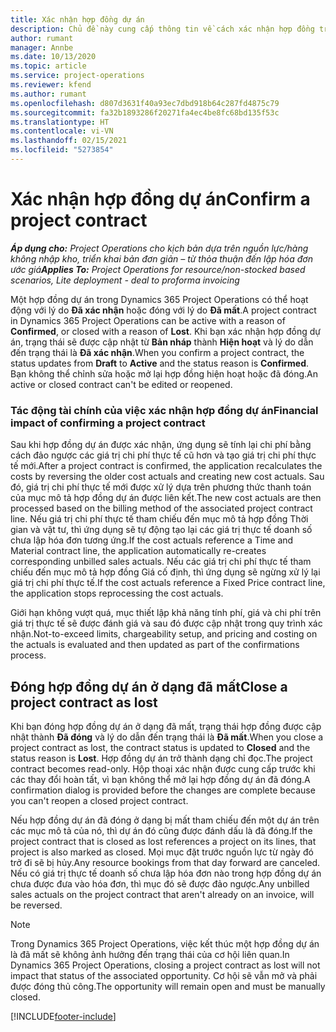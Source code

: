 ```yaml
---
title: Xác nhận hợp đồng dự án
description: Chủ đề này cung cấp thông tin về cách xác nhận hợp đồng trong Project Operations.
author: rumant
manager: Annbe
ms.date: 10/13/2020
ms.topic: article
ms.service: project-operations
ms.reviewer: kfend
ms.author: rumant
ms.openlocfilehash: d807d3631f40a93ec7dbd918b64c287fd4875c79
ms.sourcegitcommit: fa32b1893286f20271fa4ec4be8fc68bd135f53c
ms.translationtype: HT
ms.contentlocale: vi-VN
ms.lasthandoff: 02/15/2021
ms.locfileid: "5273854"
---
```

# <a name="confirm-a-project-contract"></a><span data-ttu-id="44031-103">Xác nhận hợp đồng dự án</span><span class="sxs-lookup"><span data-stu-id="44031-103">Confirm a project contract</span></span>

<span data-ttu-id="44031-104">_**Áp dụng cho:** Project Operations cho kịch bản dựa trên nguồn lực/hàng không nhập kho, triển khai bản đơn giản – từ thỏa thuận đến lập hóa đơn ước giá_</span><span class="sxs-lookup"><span data-stu-id="44031-104">_**Applies To:** Project Operations for resource/non-stocked based scenarios, Lite deployment - deal to proforma invoicing_</span></span>

<span data-ttu-id="44031-105">Một hợp đồng dự án trong Dynamics 365 Project Operations có thể hoạt động với lý do **Đã xác nhận** hoặc đóng với lý do **Đã mất**.</span><span class="sxs-lookup"><span data-stu-id="44031-105">A project contract in Dynamics 365 Project Operations can be active with a reason of **Confirmed**, or closed with a reason of **Lost**.</span></span> <span data-ttu-id="44031-106">Khi bạn xác nhận hợp đồng dự án, trạng thái sẽ được cập nhật từ **Bản nháp** thành **Hiện hoạt** và lý do dẫn đến trạng thái là **Đã xác nhận**.</span><span class="sxs-lookup"><span data-stu-id="44031-106">When you confirm a project contract, the status updates from **Draft** to **Active** and the status reason is **Confirmed**.</span></span> <span data-ttu-id="44031-107">Bạn không thể chỉnh sửa hoặc mở lại hợp đồng hiện hoạt hoặc đã đóng.</span><span class="sxs-lookup"><span data-stu-id="44031-107">An active or closed contract can't be edited or reopened.</span></span> 

### <a name="financial-impact-of-confirming-a-project-contract"></a><span data-ttu-id="44031-108">Tác động tài chính của việc xác nhận hợp đồng dự án</span><span class="sxs-lookup"><span data-stu-id="44031-108">Financial impact of confirming a project contract</span></span>

<span data-ttu-id="44031-109">Sau khi hợp đồng dự án được xác nhận, ứng dụng sẽ tính lại chi phí bằng cách đảo ngược các giá trị chi phí thực tế cũ hơn và tạo giá trị chi phí thực tế mới.</span><span class="sxs-lookup"><span data-stu-id="44031-109">After a project contract is confirmed, the application recalculates the costs by reversing the older cost actuals and creating new cost actuals.</span></span> <span data-ttu-id="44031-110">Sau đó, giá trị chi phí thực tế mới được xử lý dựa trên phương thức thanh toán của mục mô tả hợp đồng dự án được liên kết.</span><span class="sxs-lookup"><span data-stu-id="44031-110">The new cost actuals are then processed based on the billing method of the associated project contract line.</span></span> <span data-ttu-id="44031-111">Nếu giá trị chi phí thực tế tham chiếu đến mục mô tả hợp đồng Thời gian và vật tư, thì ứng dụng sẽ tự động tạo lại các giá trị thực tế doanh số chưa lập hóa đơn tương ứng.</span><span class="sxs-lookup"><span data-stu-id="44031-111">If the cost actuals reference a Time and Material contract line, the application automatically re-creates corresponding unbilled sales actuals.</span></span> <span data-ttu-id="44031-112">Nếu các giá trị chi phí thực tế tham chiếu đến mục mô tả hợp đồng Giá cố định, thì ứng dụng sẽ ngừng xử lý lại giá trị chi phí thực tế.</span><span class="sxs-lookup"><span data-stu-id="44031-112">If the cost actuals reference a Fixed Price contract line, the application stops reprocessing the cost actuals.</span></span>

<span data-ttu-id="44031-113">Giới hạn không vượt quá, mục thiết lập khả năng tính phí, giá và chi phí trên giá trị thực tế sẽ được đánh giá và sau đó được cập nhật trong quy trình xác nhận.</span><span class="sxs-lookup"><span data-stu-id="44031-113">Not-to-exceed limits, chargeability setup, and pricing and costing on the actuals is evaluated and then updated as part of the confirmations process.</span></span>

## <a name="close-a-project-contract-as-lost"></a><span data-ttu-id="44031-114">Đóng hợp đồng dự án ở dạng đã mất</span><span class="sxs-lookup"><span data-stu-id="44031-114">Close a project contract as lost</span></span>

<span data-ttu-id="44031-115">Khi bạn đóng hợp đồng dự án ở dạng đã mất, trạng thái hợp đồng được cập nhật thành **Đã đóng** và lý do dẫn đến trạng thái là **Đã mất**.</span><span class="sxs-lookup"><span data-stu-id="44031-115">When you close a project contract as lost, the contract status is updated to **Closed** and the status reason is **Lost**.</span></span> <span data-ttu-id="44031-116">Hợp đồng dự án trở thành dạng chỉ đọc.</span><span class="sxs-lookup"><span data-stu-id="44031-116">The project contract becomes read-only.</span></span> <span data-ttu-id="44031-117">Hộp thoại xác nhận được cung cấp trước khi các thay đổi hoàn tất, vì bạn không thể mở lại hợp đồng dự án đã đóng.</span><span class="sxs-lookup"><span data-stu-id="44031-117">A confirmation dialog is provided before the changes are complete because you can't reopen a closed project contract.</span></span>

<span data-ttu-id="44031-118">Nếu hợp đồng dự án đã đóng ở dạng bị mất tham chiếu đến một dự án trên các mục mô tả của nó, thì dự án đó cũng được đánh dấu là đã đóng.</span><span class="sxs-lookup"><span data-stu-id="44031-118">If the project contract that is closed as lost references a project on its lines, that project is also marked as closed.</span></span> <span data-ttu-id="44031-119">Mọi mục đặt trước nguồn lực từ ngày đó trở đi sẽ bị hủy.</span><span class="sxs-lookup"><span data-stu-id="44031-119">Any resource bookings from that day forward are canceled.</span></span> <span data-ttu-id="44031-120">Nếu có giá trị thực tế doanh số chưa lập hóa đơn nào trong hợp đồng dự án chưa được đưa vào hóa đơn, thì mục đó sẽ được đảo ngược.</span><span class="sxs-lookup"><span data-stu-id="44031-120">Any unbilled sales actuals on the project contract that aren't already on an invoice, will be reversed.</span></span>

> [!NOTE]
> <span data-ttu-id="44031-121">Trong Dynamics 365 Project Operations, việc kết thúc một hợp đồng dự án là đã mất sẽ không ảnh hưởng đến trạng thái của cơ hội liên quan.</span><span class="sxs-lookup"><span data-stu-id="44031-121">In Dynamics 365 Project Operations, closing a project contract as lost will not impact that status of the associated opportunity.</span></span> <span data-ttu-id="44031-122">Cơ hội sẽ vẫn mở và phải được đóng thủ công.</span><span class="sxs-lookup"><span data-stu-id="44031-122">The opportunity will remain open and must be manually closed.</span></span>


[!INCLUDE[footer-include](../../includes/footer-banner.md)]